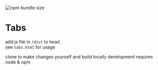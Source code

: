 ![npm bundle size](https://img.shields.io/bundlephobia/min/sirrine-simple-tabs?style=plastic)

# Tabs

add js file in `/dist` to head  
see `tabs.html` for usage

clone to make changes yourself and build locally
development requires node & npm